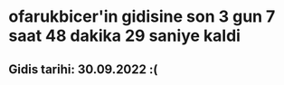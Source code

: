 # ofarukbicer'in gidisine son 3 gun 7 saat 48 dakika 29 saniye kaldi

## Gidis tarihi: 30.09.2022 :(